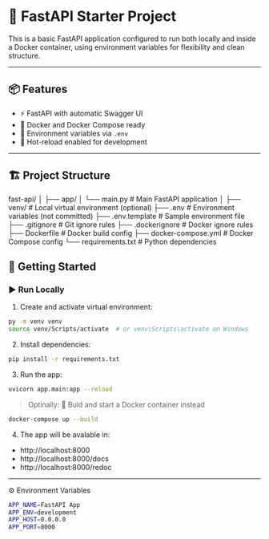 # 🚀 FastAPI Starter Project

This is a basic FastAPI application configured to run both locally and inside a Docker container, using environment variables for flexibility and clean structure.

---

## 📦 Features

- ⚡ FastAPI with automatic Swagger UI
- 🐳 Docker and Docker Compose ready
- 🔧 Environment variables via `.env`
- 🔁 Hot-reload enabled for development

---

## 🏗️ Project Structure

fast-api/ │ ├── app/ │ └── main.py # Main FastAPI application │ ├── venv/ # Local virtual environment (optional) ├── .env # Environment variables (not committed) ├── .env.template # Sample environment file ├── .gitignore # Git ignore rules ├── .dockerignore # Docker ignore rules ├── Dockerfile # Docker build config ├── docker-compose.yml # Docker Compose config └── requirements.txt # Python dependencies

## 🚀 Getting Started

### ▶️ Run Locally

1. Create and activate virtual environment:

  ```bash
  py -m venv venv
  source venv/Scripts/activate  # or venv\Scripts\activate on Windows
  ```

2. Install dependencies:
  ```bash
  pip install -r requirements.txt
  ```
3. Run the app:
  ```bash
  uvicorn app.main:app --reload
  ```
  > Optinally: 🐳 Buid and start a Docker container instead

  ```bash
  docker-compose up --build
  ```
4. The app will be avalable in:
  - http://localhost:8000
  - http://localhost:8000/docs
  - http://localhost:8000/redoc

---

⚙️ Environment Variables
```bash
APP_NAME=FastAPI App
APP_ENV=development
APP_HOST=0.0.0.0
APP_PORT=8000
```
